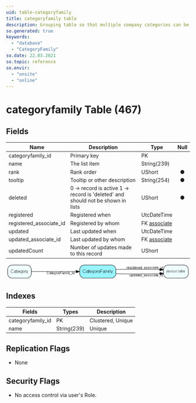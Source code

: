 ```yaml
---
uid: table-categoryfamily
title: categoryfamily table
description: Grouping table so that multiple company categories can be grouped under one term; to simplify searching for things like &apos;all customers&apos;
so.generated: true
keywords:
  - "database"
  - "CategoryFamily"
so.date: 22.03.2021
so.topic: reference
so.envir:
  - "onsite"
  - "online"
---
```


# categoryfamily Table (467)

## Fields

| Name | Description | Type | Null |
|------|-------------|------|:----:|
|categoryfamily\_id|Primary key|PK| |
|name|The list item|String(239)| |
|rank|Rank order|UShort|&#x25CF;|
|tooltip|Tooltip or other description|String(254)|&#x25CF;|
|deleted|0 -&gt; record is active 1 -&gt; record is &apos;deleted&apos; and should not be shown in lists|UShort|&#x25CF;|
|registered|Registered when|UtcDateTime| |
|registered\_associate\_id|Registered by whom|FK [associate](associate.md)| |
|updated|Last updated when|UtcDateTime| |
|updated\_associate\_id|Last updated by whom|FK [associate](associate.md)| |
|updatedCount|Number of updates made to this record|UShort| |


![CategoryFamily table relationship diagram](./media/CategoryFamily.png)

## Indexes

| Fields | Types | Description |
|--------|-------|-------------|
|categoryfamily\_id |PK |Clustered, Unique |
|name |String(239) |Unique |

## Replication Flags

* None

## Security Flags

* No access control via user's Role.

